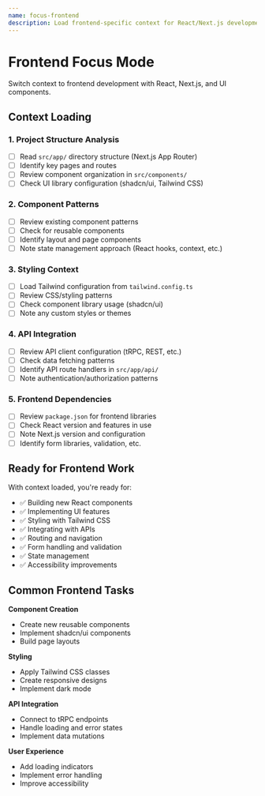 ```yaml
---
name: focus-frontend
description: Load frontend-specific context for React/Next.js development
---
```


# Frontend Focus Mode

Switch context to frontend development with React, Next.js, and UI components.

## Context Loading

### 1. Project Structure Analysis
- [ ] Read `src/app/` directory structure (Next.js App Router)
- [ ] Identify key pages and routes
- [ ] Review component organization in `src/components/`
- [ ] Check UI library configuration (shadcn/ui, Tailwind CSS)

### 2. Component Patterns
- [ ] Review existing component patterns
- [ ] Check for reusable components
- [ ] Identify layout and page components
- [ ] Note state management approach (React hooks, context, etc.)

### 3. Styling Context
- [ ] Load Tailwind configuration from `tailwind.config.ts`
- [ ] Review CSS/styling patterns
- [ ] Check component library usage (shadcn/ui)
- [ ] Note any custom styles or themes

### 4. API Integration
- [ ] Review API client configuration (tRPC, REST, etc.)
- [ ] Check data fetching patterns
- [ ] Identify API route handlers in `src/app/api/`
- [ ] Note authentication/authorization patterns

### 5. Frontend Dependencies
- [ ] Review `package.json` for frontend libraries
- [ ] Check React version and features in use
- [ ] Note Next.js version and configuration
- [ ] Identify form libraries, validation, etc.

## Ready for Frontend Work

With context loaded, you're ready for:
- ✅ Building new React components
- ✅ Implementing UI features
- ✅ Styling with Tailwind CSS
- ✅ Integrating with APIs
- ✅ Routing and navigation
- ✅ Form handling and validation
- ✅ State management
- ✅ Accessibility improvements

## Common Frontend Tasks

**Component Creation**
- Create new reusable components
- Implement shadcn/ui components
- Build page layouts

**Styling**
- Apply Tailwind CSS classes
- Create responsive designs
- Implement dark mode

**API Integration**
- Connect to tRPC endpoints
- Handle loading and error states
- Implement data mutations

**User Experience**
- Add loading indicators
- Implement error handling
- Improve accessibility